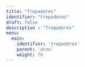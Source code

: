```yaml
---
title: "Trepadores"
identifier: "trepadores"
draft: false
description : "Trepadores"
menu:
  main:
    identifier: 'trepadores'
    parent: 'aros'
    weight: 70
---
```

